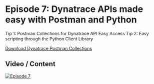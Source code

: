 # Episode 7: Dynatrace APIs made easy with Postman and Python

Tip 1: Postman Collections for Dynatrace API Easy Access
Tip 2: Easy scripting through the Python Client Library

[Download Dynatrace Postman Collections](https://github.com/pahofmann/dynatrace-postman-collections/releases)

## Video / Content

[![Episode 7](https://img.youtube.com/vi/87bqWrmG85g/0.jpg)](https://www.youtube.com/watch?v=87bqWrmG85g)
